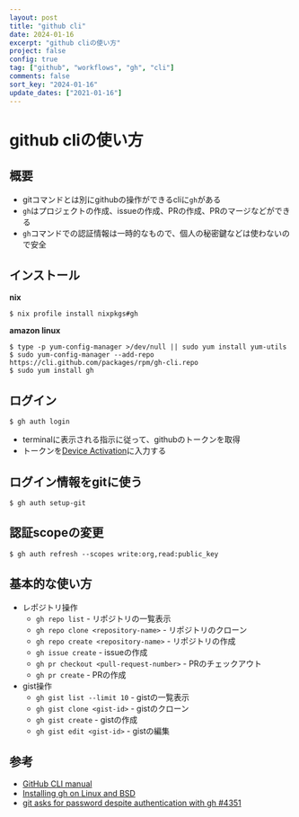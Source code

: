 ```yaml
---
layout: post
title: "github cli"
date: 2024-01-16
excerpt: "github cliの使い方"
project: false
config: true
tag: ["github", "workflows", "gh", "cli"]
comments: false
sort_key: "2024-01-16"
update_dates: ["2021-01-16"]
---
```


# github cliの使い方

## 概要
 - gitコマンドとは別にgithubの操作ができるcliに`gh`がある
 - `gh`はプロジェクトの作成、issueの作成、PRの作成、PRのマージなどができる
 - `gh`コマンドでの認証情報は一時的なもので、個人の秘密鍵などは使わないので安全

## インストール

**nix**
```console
$ nix profile install nixpkgs#gh
```

**amazon linux**
```console
$ type -p yum-config-manager >/dev/null || sudo yum install yum-utils
$ sudo yum-config-manager --add-repo https://cli.github.com/packages/rpm/gh-cli.repo
$ sudo yum install gh
```

## ログイン

```console
$ gh auth login
```
  - terminalに表示される指示に従って、githubのトークンを取得
  - トークンを[Device Activation](https://github.com/login/device/)に入力する

## ログイン情報をgitに使う

```console
$ gh auth setup-git
```

## 認証scopeの変更

```console
$ gh auth refresh --scopes write:org,read:public_key
```

## 基本的な使い方
 - レポジトリ操作
   - `gh repo list` - リポジトリの一覧表示
   - `gh repo clone <repository-name>` - リポジトリのクローン
   - `gh repo create <repository-name>` - リポジトリの作成
   - `gh issue create` - issueの作成
   - `gh pr checkout <pull-request-number>` - PRのチェックアウト
   - `gh pr create` - PRの作成
 - gist操作
   - `gh gist list --limit 10` - gistの一覧表示
   - `gh gist clone <gist-id>` - gistのクローン
   - `gh gist create` - gistの作成
   - `gh gist edit <gist-id>` - gistの編集

## 参考
 - [GitHub CLI manual](https://cli.github.com/manual/)
 - [Installing gh on Linux and BSD](https://github.com/cli/cli/blob/trunk/docs/install_linux.md)
 - [git asks for password despite authentication with gh #4351](https://github.com/cli/cli/issues/4351)
